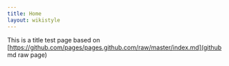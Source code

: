 ```yaml
---
title: Home
layout: wikistyle 
---
```


This is a title test page based on [https://github.com/pages/pages.github.com/raw/master/index.md](github md raw page)


